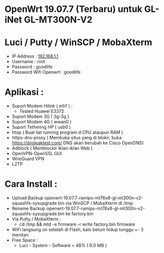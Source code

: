 # OpenWrt 19.07.7 (Terbaru) untuk GL-iNet GL-MT300N-V2
# Luci / Putty / WinSCP / MobaXterm
 * IP Address : <a href="http://192.168.1.1">192.168.1.1</a>
 * Username : root
 * Password : goodlife
 * Password Wifi Openwrt : goodlife

# Aplikasi :
 * Suport Modem Hilink ( eth1 ) :
   * Tested Huawei E3372
 * Suport Modem 3G ( 3g-3g )
 * Suport Modem 4G ( wwan0 )
 * Suport Tethering HP ( usb0 )
 * htop ( Buat liat running program d CPU ataupun RAM )
 * https-dns-proxy ( Membuka situs yang di blokir, buka https://dnsleaktest.com/ DNS akan berubah ke Cisco OpenDNS)
 * Adblock ( Memblockir Iklan-iklan Web )
 * OpenVPN-OpenSSL GUI
 * WireGuard VPN 
 * L2TP

# Cara Install :
 * Upload Backup openwrt-19.07.7-ramips-mt76x8-gl-mt300n-v2-squashfs-sysupgrade.bin via WinSCP / MobaXterm di /tmp
 * Rename Backup openwrt-19.07.7-ramips-mt76x8-gl-mt300n-v2-squashfs-sysupgrade.bin ke factory.bin
 * Via Putty / MobaXterm :
   * cd /tmp && mtd -e firmware -r write factory.bin firmware
 * WiFi langsung on setelah di Flash, kalo belum hidup tunggu +- 3 menitan
 * Free Space :
   * Luci - System - Software = 48% ( 6.0 MB )
